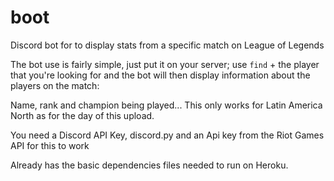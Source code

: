 # boot
Discord bot for to display stats from a specific match on League of Legends


The bot use is fairly simple, just put it on your server; use `find` + the player that you're looking for and the bot will then display information about the players on the match:

Name, rank and champion being played... This only works for Latin America North as for the day of this upload.

You need a Discord API Key, discord.py and an Api key from the Riot Games API for this to work

Already has the basic dependencies files needed to run on Heroku.
